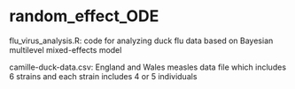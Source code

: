 # random_effect_ODE

flu_virus_analysis.R: code for analyzing duck flu data based on Bayesian multilevel mixed-effects model 

camille-duck-data.csv: England and Wales measles data file which includes 6 strains and each strain includes 4 or 5 individuals
